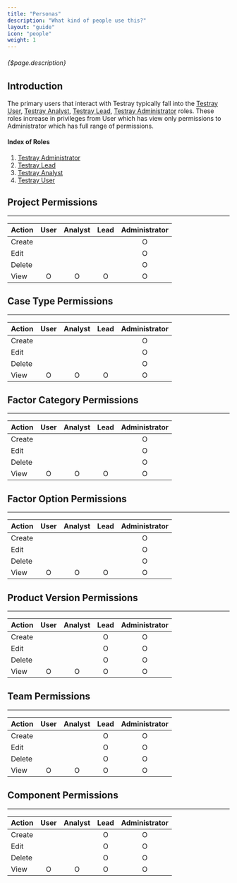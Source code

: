 ```yaml
---
title: "Personas"
description: "What kind of people use this?"
layout: "guide"
icon: "people"
weight: 1
---
```


###### {$page.description}

<article id="1">

## Introduction

The primary users that interact with Testray typically fall into the [Testray User](/docs/personas/testray-user.html), [Testray Analyst](/docs/personas/testray-analyst.html), [Testray Lead](/docs/personas/testray-lead.html), [Testray Administrator](/docs/personas/testray-administrator.html) roles. These roles increase in privileges from User which has view only permissions to Administrator which has full range of permissions.

#### Index of Roles

1. [Testray Administrator](/docs/personas/testray-administrator.html)
1. [Testray Lead](/docs/personas/testray-lead.html)
1. [Testray Analyst](/docs/personas/testray-analyst.html)
1. [Testray User](/docs/personas/testray-user.html)

</article>

<article id="2">

## Project Permissions

----

| Action        | User    | Analyst | Lead    | Administrator |
| ------------- | :-----: | :-----: | :-----: | :-----------: |
| Create        |         |         |         |             O |
| Edit          |         |         |         |             O |
| Delete        |         |         |         |             O |
| View          |       O |       O |       O |             O |

</article>

<article id="3">

## Case Type Permissions

----

| Action        | User    | Analyst | Lead    | Administrator |
| ------------- | :-----: | :-----: | :-----: | :-----------: |
| Create        |         |         |         |             O |
| Edit          |         |         |         |             O |
| Delete        |         |         |         |             O |
| View          |       O |       O |       O |             O |

</article>

<article id="4">

## Factor Category Permissions

----

| Action        | User    | Analyst | Lead    | Administrator |
| ------------- | :-----: | :-----: | :-----: | :-----------: |
| Create        |         |         |         |             O |
| Edit          |         |         |         |             O |
| Delete        |         |         |         |             O |
| View          |       O |       O |       O |             O |

</article>

<article id="5">

## Factor Option Permissions

----

| Action        | User    | Analyst | Lead    | Administrator |
| ------------- | :-----: | :-----: | :-----: | :-----------: |
| Create        |         |         |         |             O |
| Edit          |         |         |         |             O |
| Delete        |         |         |         |             O |
| View          |       O |       O |       O |             O |

</article>

<article id="6">

## Product Version Permissions

----

| Action        | User    | Analyst | Lead    | Administrator |
| ------------- | :-----: | :-----: | :-----: | :-----------: |
| Create        |         |         |       O |             O |
| Edit          |         |         |       O |             O |
| Delete        |         |         |       O |             O |
| View          |       O |       O |       O |             O |

</article>

<article id="7">

## Team Permissions

----

| Action        | User    | Analyst | Lead    | Administrator |
| ------------- | :-----: | :-----: | :-----: | :-----------: |
| Create        |         |         |       O |             O |
| Edit          |         |         |       O |             O |
| Delete        |         |         |       O |             O |
| View          |       O |       O |       O |             O |

</article>

<article id="8">

## Component Permissions

----

| Action        | User    | Analyst | Lead    | Administrator |
| ------------- | :-----: | :-----: | :-----: | :-----------: |
| Create        |         |         |       O |             O |
| Edit          |         |         |       O |             O |
| Delete        |         |         |       O |             O |
| View          |       O |       O |       O |             O |

</article>